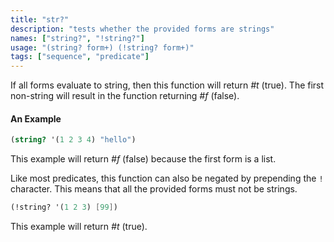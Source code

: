 ```yaml
---
title: "str?"
description: "tests whether the provided forms are strings"
names: ["string?", "!string?"]
usage: "(string? form+) (!string? form+)"
tags: ["sequence", "predicate"]
---
```


If all forms evaluate to string, then this function will return _#t_ (true). The first non-string will result in the function returning _#f_ (false).

#### An Example

```scheme
(string? '(1 2 3 4) "hello")
```

This example will return _#f_ (false) because the first form is a list.

Like most predicates, this function can also be negated by prepending the `!` character. This means that all the provided forms must not be strings.

```scheme
(!string? '(1 2 3) [99])
```

This example will return _#t_ (true).
